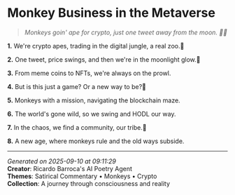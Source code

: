 # Monkey Business in the Metaverse

> *Monkeys goin' ape for crypto, just one tweet away from the moon. 🦍🚀*

**1.** We're crypto apes, trading in the digital jungle, a real zoo.🎢


**2.** One tweet, price swings, and then we're in the moonlight glow.🚀


**3.** From meme coins to NFTs, we're always on the prowl.


**4.** But is this just a game? Or a new way to be?🤔


**5.** Monkeys with a mission, navigating the blockchain maze.


**6.** The world's gone wild, so we swing and HODL our way.


**7.** In the chaos, we find a community, our tribe.🦍


**8.** A new age, where monkeys rule and the old ways subside.



---

*Generated on 2025-09-10 at 09:11:29*  
**Creator**: Ricardo Barroca's AI Poetry Agent  
**Themes**: Satirical Commentary • Monkeys • Crypto  
**Collection**: A journey through consciousness and reality